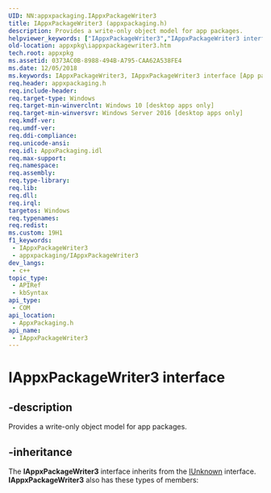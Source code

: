 ```yaml
---
UID: NN:appxpackaging.IAppxPackageWriter3
title: IAppxPackageWriter3 (appxpackaging.h)
description: Provides a write-only object model for app packages.
helpviewer_keywords: ["IAppxPackageWriter3","IAppxPackageWriter3 interface [App packaging and management]","IAppxPackageWriter3 interface [App packaging and management]","described","appxpackaging/IAppxPackageWriter3","appxpkg.iappxpackagewriter3"]
old-location: appxpkg\iappxpackagewriter3.htm
tech.root: appxpkg
ms.assetid: 0373AC0B-8988-494B-A795-CAA62A538FE4
ms.date: 12/05/2018
ms.keywords: IAppxPackageWriter3, IAppxPackageWriter3 interface [App packaging and management], IAppxPackageWriter3 interface [App packaging and management],described, appxpackaging/IAppxPackageWriter3, appxpkg.iappxpackagewriter3
req.header: appxpackaging.h
req.include-header: 
req.target-type: Windows
req.target-min-winverclnt: Windows 10 [desktop apps only]
req.target-min-winversvr: Windows Server 2016 [desktop apps only]
req.kmdf-ver: 
req.umdf-ver: 
req.ddi-compliance: 
req.unicode-ansi: 
req.idl: AppxPackaging.idl
req.max-support: 
req.namespace: 
req.assembly: 
req.type-library: 
req.lib: 
req.dll: 
req.irql: 
targetos: Windows
req.typenames: 
req.redist: 
ms.custom: 19H1
f1_keywords:
 - IAppxPackageWriter3
 - appxpackaging/IAppxPackageWriter3
dev_langs:
 - c++
topic_type:
 - APIRef
 - kbSyntax
api_type:
 - COM
api_location:
 - AppxPackaging.h
api_name:
 - IAppxPackageWriter3
---
```


# IAppxPackageWriter3 interface


## -description

Provides a write-only object model for app packages.

## -inheritance

The <b>IAppxPackageWriter3</b> interface inherits from the <a href="/windows/desktop/api/unknwn/nn-unknwn-iunknown">IUnknown</a> interface. <b>IAppxPackageWriter3</b> also has these types of members:

